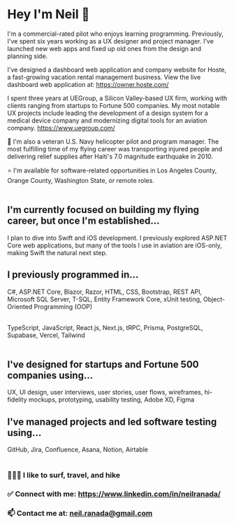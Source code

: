 # Hey I'm Neil 👋

I'm a commercial-rated pilot who enjoys learning programming. Previously, I've spent six years working as a UX designer and project manager. I’ve launched new web apps and fixed up old ones from the design and planning side. 

I've designed a dashboard web application and company website for Hoste, a fast-growing vacation rental management business. View the live dashboard web application at: https://owner.hoste.com/

I spent three years at UEGroup, a Silicon Valley-based UX firm, working with clients ranging from startups to Fortune 500 companies.
My most notable UX projects include leading the development of a design system for a medical device company and modernizing digital tools for an aviation company.
https://www.uegroup.com/
<be>

🚁 I'm also a veteran U.S. Navy helicopter pilot and program manager. The most fulfilling time of my flying career was transporting injured people and delivering relief supplies after Haiti's 7.0 magnitude earthquake in 2010. 

⭐️ I'm available for software-related opportunities in Los Angeles County, Orange County, Washington State, or remote roles.  
<br>

## I'm currently focused on building my flying career, but once I'm established...
I plan to dive into Swift and iOS development. I previously explored ASP.NET Core web applications, but many of the tools I use in aviation are iOS-only, making Swift the natural next step.

## I previously programmed in... 
C#, ASP.NET Core, Blazor, Razor, HTML, CSS, Bootstrap, REST API, Microsoft SQL Server, T-SQL, Entity Framework Core, xUnit testing, Object-Oriented Programming (OOP)  
<br>

TypeScript, JavaScript, React.js, Next.js, tRPC, Prisma, PostgreSQL, Supabase, Vercel, Tailwind  
<br>

## I've designed for startups and Fortune 500 companies using...
UX, UI design, user interviews, user stories, user flows, wireframes, hi-fidelity mockups, prototyping, usability testing, Adobe XD, Figma
<br>

## I've managed projects and led software testing using...
GitHub, Jira, Confluence, Asana, Notion, Airtable  
<br>

### 🏄🏻‍♂ I like to surf, travel, and hike

### ✅ Connect with me: https://www.linkedin.com/in/neilranada/

### 📫 Contact me at: neil.ranada@gmail.com
